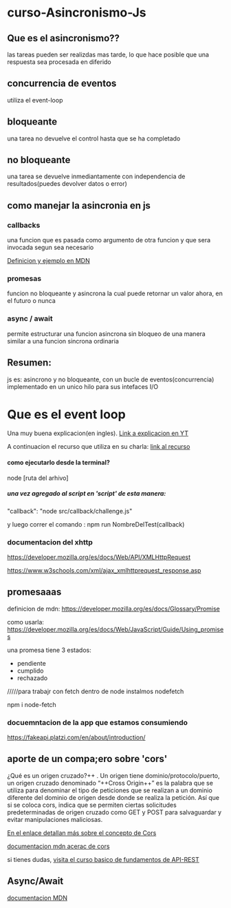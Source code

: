# curso-Asincronismo-Js

## Que es el asincronismo??
las tareas pueden ser realizdas mas tarde, lo que hace posible que una respuesta sea procesada en diferido

## concurrencia de eventos
utiliza el event-loop

## bloqueante
una tarea no devuelve el control hasta que se ha completado

## no bloqueante
una tarea se devuelve inmediantamente con independencia de resultados(puedes devolver datos o error)

## como manejar la asincronia en js
 
### callbacks
una funcion que es pasada como argumento de otra funcion y que sera invocada segun sea necesario

[Definicion y ejemplo en MDN](https://developer.mozilla.org/es/docs/Glossary/Callback_function)

### promesas
funcion no bloqueante y asincrona la cual puede retornar un valor ahora, en el futuro o nunca

### async / await 
permite estructurar una funcion asincrona sin bloqueo de una manera similar a una funcion sincrona ordinaria

## Resumen:
js es: asincrono y no bloqueante, con un bucle de eventos(concurrencia) implementado en un unico hilo para sus intefaces I/O


# Que es el event loop

Una muy buena explicacion(en ingles). [Link a explicacion en YT](https://www.youtube.com/watch?v=8aGhZQkoFbQ)

A continuacion el recurso que utiliza en su charla:
[link al recurso ](http://latentflip.com/loupe/?code=JC5vbignYnV0dG9uJywgJ2NsaWNrJywgZnVuY3Rpb24gb25DbGljaygpIHsKICAgIHNldFRpbWVvdXQoZnVuY3Rpb24gdGltZXIoKSB7CiAgICAgICAgY29uc29sZS5sb2coJ1lvdSBjbGlja2VkIHRoZSBidXR0b24hJyk7ICAgIAogICAgfSwgMjAwMCk7Cn0pOwoKY29uc29sZS5sb2coIkhpISIpOwoKc2V0VGltZW91dChmdW5jdGlvbiB0aW1lb3V0KCkgewogICAgY29uc29sZS5sb2coIkNsaWNrIHRoZSBidXR0b24hIik7Cn0sIDUwMDApOwoKY29uc29sZS5sb2coIldlbGNvbWUgdG8gbG91cGUuIik7!!!PGJ1dHRvbj5DbGljayBtZSE8L2J1dHRvbj4%3D``)


#### como ejecutarlo desde la terminal?

node [ruta del arhivo]

##### una vez agregado al script en 'script' de esta manera:

"callback": "node src/callback/challenge.js"

y luego correr el comando :  npm run NombreDelTest(callback)


### documentacion del xhttp

https://developer.mozilla.org/es/docs/Web/API/XMLHttpRequest

https://www.w3schools.com/xml/ajax_xmlhttprequest_response.asp


## promesaaas

definicion de mdn:   https://developer.mozilla.org/es/docs/Glossary/Promise

como usarla: https://developer.mozilla.org/es/docs/Web/JavaScript/Guide/Using_promises

una promesa tiene 3 estados:

+ pendiente
+ cumplido
+ rechazado

/////para trabajr con fetch dentro de node instalmos nodefetch

npm i node-fetch


### docuemntacion de la app que estamos consumiendo

https://fakeapi.platzi.com/en/about/introduction/


## aporte de un compa;ero sobre 'cors'
¿Qué es un origen cruzado?++ . Un origen tiene dominio/protocolo/puerto, un origen cruzado denominado “++Cross Origin++” es la palabra que se utiliza para denominar el tipo de peticiones que se realizan a un dominio diferente del dominio de origen desde donde se realiza la petición. Así que si se coloca cors, indica que se permiten ciertas solicitudes predeterminadas de origen cruzado como GET y POST para salvaguardar y evitar manipulaciones maliciosas.

 [En el enlace detallan más sobre el concepto de Cors](https://javascript.info/fetch-crossorigin)

 [documentacion mdn acerac de cors](https://developer.mozilla.org/en-US/docs/Glossary/CORS)

 si tienes dudas, [visita el curso basico de fundamentos de API-REST](linkamicurso)

## Async/Await

[documentacion MDN](https://developer.mozilla.org/es/docs/Web/JavaScript/Reference/Statements/async_function)

